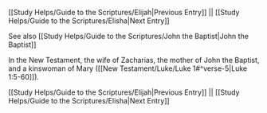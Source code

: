 [[Study Helps/Guide to the Scriptures/Elijah|Previous Entry]]  ||  [[Study Helps/Guide to the Scriptures/Elisha|Next Entry]]

 See also [[Study Helps/Guide to the Scriptures/John the Baptist|John the Baptist]]

 In the New Testament, the wife of Zacharias, the mother of John the Baptist, and a kinswoman of Mary ([[New Testament/Luke/Luke 1#^verse-5|Luke 1:5-60]]).

[[Study Helps/Guide to the Scriptures/Elijah|Previous Entry]]  ||  [[Study Helps/Guide to the Scriptures/Elisha|Next Entry]]